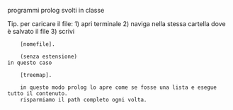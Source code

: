 programmi prolog svolti in classe


Tip.
	per caricare il file:
		1) apri terminale
		2) naviga nella stessa cartella dove è salvato il file
		3) scrivi 

		[nomefile].
		
		(senza estensione)
	in questo caso
		
		[treemap].
		
		in questo modo prolog lo apre come se fosse una lista e esegue tutto il contenuto.
		risparmiamo il path completo ogni volta.

